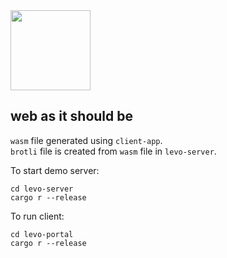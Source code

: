 <img src="https://raw.githubusercontent.com/velostudio/levo/main/levo.png" width="128" />

## web as it should be

`wasm` file generated using `client-app`.  
`brotli` file is created from `wasm` file in `levo-server`.  


To start demo server:

`cd levo-server`  
`cargo r --release`

To run client:

`cd levo-portal`  
`cargo r --release`
